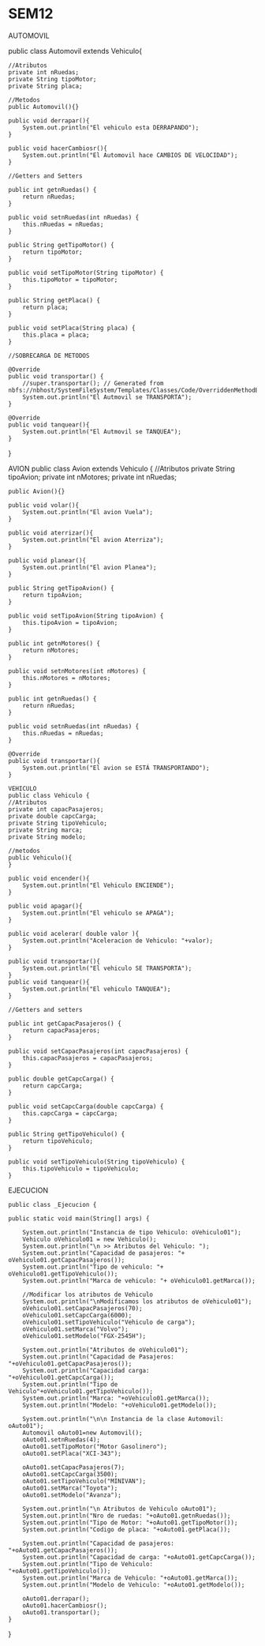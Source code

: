 # SEM12
AUTOMOVIL

public class Automovil extends Vehiculo{
    
    //Atributos
    private int nRuedas;
    private String tipoMotor;
    private String placa;
    
    //Metodos
    public Automovil(){}
    
    public void derrapar(){
        System.out.println("El vehiculo esta DERRAPANDO");
    }
    
    public void hacerCambiosr(){
        System.out.println("El Automovil hace CAMBIOS DE VELOCIDAD");
    }
    
    //Getters and Setters

    public int getnRuedas() {
        return nRuedas;
    }

    public void setnRuedas(int nRuedas) {
        this.nRuedas = nRuedas;
    }

    public String getTipoMotor() {
        return tipoMotor;
    }

    public void setTipoMotor(String tipoMotor) {
        this.tipoMotor = tipoMotor;
    }

    public String getPlaca() {
        return placa;
    }

    public void setPlaca(String placa) {
        this.placa = placa;
    }
    
    //SOBRECARGA DE METODOS

    @Override
    public void transportar() {
        //super.transportar(); // Generated from nbfs://nbhost/SystemFileSystem/Templates/Classes/Code/OverriddenMethodBody
        System.out.println("El Autmovil se TRANSPORTA");
    }
    
    @Override
    public void tanquear(){
        System.out.println("El Autmovil se TANQUEA");
    }
    
}

AVION
public class Avion extends Vehiculo {
    //Atributos
    private String tipoAvion;
    private int nMotores;
    private int nRuedas;
    
    public Avion(){}
    
    public void volar(){
        System.out.println("El avion Vuela");
    }
    
    public void aterrizar(){
        System.out.println("El avion Aterriza");
    }
    
    public void planear(){
        System.out.println("El avion Planea");
    }

    public String getTipoAvion() {
        return tipoAvion;
    }

    public void setTipoAvion(String tipoAvion) {
        this.tipoAvion = tipoAvion;
    }

    public int getnMotores() {
        return nMotores;
    }

    public void setnMotores(int nMotores) {
        this.nMotores = nMotores;
    }

    public int getnRuedas() {
        return nRuedas;
    }

    public void setnRuedas(int nRuedas) {
        this.nRuedas = nRuedas;
    }
    
    @Override
    public void transportar(){
        System.out.println("El avion se ESTÁ TRANSPORTANDO");
    }

    VEHICULO
    public class Vehiculo {
    //Atributos
    private int capacPasajeros;
    private double capcCarga;
    private String tipoVehiculo;
    private String marca;
    private String modelo;
    
    //metodos
    public Vehiculo(){
    }
    
    public void encender(){
        System.out.println("El Vehiculo ENCIENDE");
    }
    
    public void apagar(){
        System.out.println("El vehiculo se APAGA");
    }
    
    public void acelerar( double valor ){
        System.out.println("Aceleracion de Vehiculo: "+valor);
    }
    
    public void transportar(){
        System.out.println("El vehiculo SE TRANSPORTA");
    }
    public void tanquear(){
        System.out.println("El vehiculo TANQUEA");
    }
    
    //Getters and setters

    public int getCapacPasajeros() {
        return capacPasajeros;
    }

    public void setCapacPasajeros(int capacPasajeros) {
        this.capacPasajeros = capacPasajeros;
    }

    public double getCapcCarga() {
        return capcCarga;
    }

    public void setCapcCarga(double capcCarga) {
        this.capcCarga = capcCarga;
    }

    public String getTipoVehiculo() {
        return tipoVehiculo;
    }

    public void setTipoVehiculo(String tipoVehiculo) {
        this.tipoVehiculo = tipoVehiculo;
    }


EJECUCION

    public class _Ejecucion {

    public static void main(String[] args) {
       
        System.out.println("Instancia de tipo Vehiculo: oVehiculo01");
        Vehiculo oVehiculo01 = new Vehiculo();
        System.out.println("\n >> Atributos del Vehiculo: ");
        System.out.println("Capacidad de pasajeros: "+ oVehiculo01.getCapacPasajeros());
        System.out.println("Tipo de vehiculo: "+ oVehiculo01.getTipoVehiculo());
        System.out.println("Marca de vehiculo: "+ oVehiculo01.getMarca());
        
        //Modificar los atributos de Vehiculo
        System.out.println("\nModificamos los atributos de oVehiculo01");
        oVehiculo01.setCapacPasajeros(70);
        oVehiculo01.setCapcCarga(6000);
        oVehiculo01.setTipoVehiculo("Vehiculo de carga");
        oVehiculo01.setMarca("Volvo");
        oVehiculo01.setModelo("FGX-2545H");
        
        System.out.println("Atributos de oVehiculo01");
        System.out.println("Capacidad de Pasajeros: "+oVehiculo01.getCapacPasajeros());
        System.out.println("Capacidad carga: "+oVehiculo01.getCapcCarga());
        System.out.println("Tipo de Vehiculo"+oVehiculo01.getTipoVehiculo());
        System.out.println("Marca: "+oVehiculo01.getMarca());
        System.out.println("Modelo: "+oVehiculo01.getModelo());
        
        System.out.println("\n\n Instancia de la clase Automovil: oAuto01");
        Automovil oAuto01=new Automovil();
        oAuto01.setnRuedas(4);
        oAuto01.setTipoMotor("Motor Gasolinero");
        oAuto01.setPlaca("XCI-343");
        
        oAuto01.setCapacPasajeros(7);
        oAuto01.setCapcCarga(3500);
        oAuto01.setTipoVehiculo("MINIVAN");
        oAuto01.setMarca("Toyota");
        oAuto01.setModelo("Avanza");
        
        System.out.println("\n Atributos de Vehiculo oAuto01");
        System.out.println("Nro de ruedas: "+oAuto01.getnRuedas());
        System.out.println("Tipo de Motor: "+oAuto01.getTipoMotor());
        System.out.println("Codigo de placa: "+oAuto01.getPlaca());
        
        System.out.println("Capacidad de pasajeros: "+oAuto01.getCapacPasajeros());
        System.out.println("Capacidad de carga: "+oAuto01.getCapcCarga());
        System.out.println("Tipo de Vehiculo: "+oAuto01.getTipoVehiculo());
        System.out.println("Marca de Vehiculo: "+oAuto01.getMarca());
        System.out.println("Modelo de Vehiculo: "+oAuto01.getModelo());
        
        oAuto01.derrapar();
        oAuto01.hacerCambiosr();
        oAuto01.transportar();
    }
    
}
